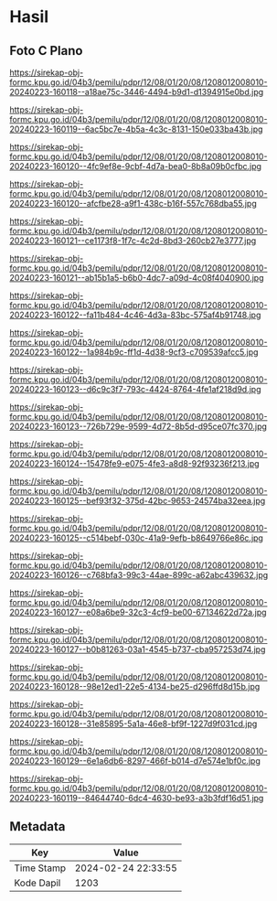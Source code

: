 # Hasil

## Foto C Plano

https://sirekap-obj-formc.kpu.go.id/04b3/pemilu/pdpr/12/08/01/20/08/1208012008010-20240223-160118--a18ae75c-3446-4494-b9d1-d1394915e0bd.jpg

https://sirekap-obj-formc.kpu.go.id/04b3/pemilu/pdpr/12/08/01/20/08/1208012008010-20240223-160119--6ac5bc7e-4b5a-4c3c-8131-150e033ba43b.jpg

https://sirekap-obj-formc.kpu.go.id/04b3/pemilu/pdpr/12/08/01/20/08/1208012008010-20240223-160120--4fc9ef8e-9cbf-4d7a-bea0-8b8a09b0cfbc.jpg

https://sirekap-obj-formc.kpu.go.id/04b3/pemilu/pdpr/12/08/01/20/08/1208012008010-20240223-160120--afcfbe28-a9f1-438c-b16f-557c768dba55.jpg

https://sirekap-obj-formc.kpu.go.id/04b3/pemilu/pdpr/12/08/01/20/08/1208012008010-20240223-160121--ce1173f8-1f7c-4c2d-8bd3-260cb27e3777.jpg

https://sirekap-obj-formc.kpu.go.id/04b3/pemilu/pdpr/12/08/01/20/08/1208012008010-20240223-160121--ab15b1a5-b6b0-4dc7-a09d-4c08f4040900.jpg

https://sirekap-obj-formc.kpu.go.id/04b3/pemilu/pdpr/12/08/01/20/08/1208012008010-20240223-160122--fa11b484-4c46-4d3a-83bc-575af4b91748.jpg

https://sirekap-obj-formc.kpu.go.id/04b3/pemilu/pdpr/12/08/01/20/08/1208012008010-20240223-160122--1a984b9c-ff1d-4d38-9cf3-c709539afcc5.jpg

https://sirekap-obj-formc.kpu.go.id/04b3/pemilu/pdpr/12/08/01/20/08/1208012008010-20240223-160123--d6c9c3f7-793c-4424-8764-4fe1af218d9d.jpg

https://sirekap-obj-formc.kpu.go.id/04b3/pemilu/pdpr/12/08/01/20/08/1208012008010-20240223-160123--726b729e-9599-4d72-8b5d-d95ce07fc370.jpg

https://sirekap-obj-formc.kpu.go.id/04b3/pemilu/pdpr/12/08/01/20/08/1208012008010-20240223-160124--15478fe9-e075-4fe3-a8d8-92f93236f213.jpg

https://sirekap-obj-formc.kpu.go.id/04b3/pemilu/pdpr/12/08/01/20/08/1208012008010-20240223-160125--bef93f32-375d-42bc-9653-24574ba32eea.jpg

https://sirekap-obj-formc.kpu.go.id/04b3/pemilu/pdpr/12/08/01/20/08/1208012008010-20240223-160125--c514bebf-030c-41a9-9efb-b8649766e86c.jpg

https://sirekap-obj-formc.kpu.go.id/04b3/pemilu/pdpr/12/08/01/20/08/1208012008010-20240223-160126--c768bfa3-99c3-44ae-899c-a62abc439632.jpg

https://sirekap-obj-formc.kpu.go.id/04b3/pemilu/pdpr/12/08/01/20/08/1208012008010-20240223-160127--e08a6be9-32c3-4cf9-be00-67134622d72a.jpg

https://sirekap-obj-formc.kpu.go.id/04b3/pemilu/pdpr/12/08/01/20/08/1208012008010-20240223-160127--b0b81263-03a1-4545-b737-cba957253d74.jpg

https://sirekap-obj-formc.kpu.go.id/04b3/pemilu/pdpr/12/08/01/20/08/1208012008010-20240223-160128--98e12ed1-22e5-4134-be25-d296ffd8d15b.jpg

https://sirekap-obj-formc.kpu.go.id/04b3/pemilu/pdpr/12/08/01/20/08/1208012008010-20240223-160128--31e85895-5a1a-46e8-bf9f-1227d9f031cd.jpg

https://sirekap-obj-formc.kpu.go.id/04b3/pemilu/pdpr/12/08/01/20/08/1208012008010-20240223-160129--6e1a6db6-8297-466f-b014-d7e574e1bf0c.jpg

https://sirekap-obj-formc.kpu.go.id/04b3/pemilu/pdpr/12/08/01/20/08/1208012008010-20240223-160119--84644740-6dc4-4630-be93-a3b3fdf16d51.jpg


## Metadata

| Key        | Value               |
| ---------- | ------------------- |
| Time Stamp | 2024-02-24 22:33:55 |
| Kode Dapil | 1203                |



